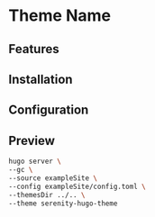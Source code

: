 # Theme Name

## Features

## Installation

## Configuration

## Preview

```bash
hugo server \
--gc \
--source exampleSite \
--config exampleSite/config.toml \
--themesDir ../.. \
--theme serenity-hugo-theme
```
